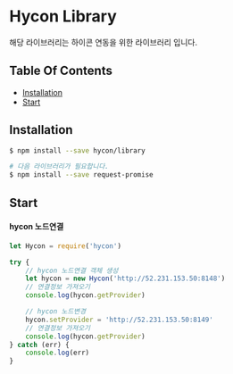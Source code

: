 # Hycon Library

해당 라이브러리는 하이콘 연동을 위한 라이브러리 입니다.

## Table Of Contents

* [Installation](#Installation)
* [Start](#Start)

## Installation

```bash
$ npm install --save hycon/library

# 다음 라이브러리가 필요합니다.
$ npm install --save request-promise
```

## Start

#### hycon 노드연결

```javascript
let Hycon = require('hycon')

try {
    // hycon 노드연결 객체 생성
    let hycon = new Hycon('http://52.231.153.50:8148')
    // 연결정보 가져오기
    console.log(hycon.getProvider) 

    // hycon 노드변경
    hycon.setProvider = 'http://52.231.153.50:8149' 
    // 연결정보 가져오기
    console.log(hycon.getProvider)
} catch (err) {
    console.log(err)
}
```